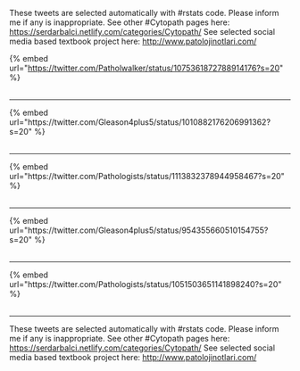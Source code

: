 

These tweets are selected automatically with #rstats code. Please inform me if any is inappropriate.
See other #Cytopath pages here: https://serdarbalci.netlify.com/categories/Cytopath/ 
See selected social media based textbook project here: http://www.patolojinotlari.com/

{% embed url="https://twitter.com/Patholwalker/status/1075361872788914176?s=20" %}<br>
<br>
<hr>
{% embed url="https://twitter.com/Gleason4plus5/status/1010882176206991362?s=20" %}<br>
<br>
<hr>
{% embed url="https://twitter.com/Pathologists/status/1113832378944958467?s=20" %}<br>
<br>
<hr>
{% embed url="https://twitter.com/Gleason4plus5/status/954355660510154755?s=20" %}<br>
<br>
<hr>
{% embed url="https://twitter.com/Pathologists/status/1051503651141898240?s=20" %}<br>
<br>
<hr>


These tweets are selected automatically with #rstats code. Please inform me if any is inappropriate.
See other #Cytopath pages here: https://serdarbalci.netlify.com/categories/Cytopath/ 
See selected social media based textbook project here: http://www.patolojinotlari.com/
